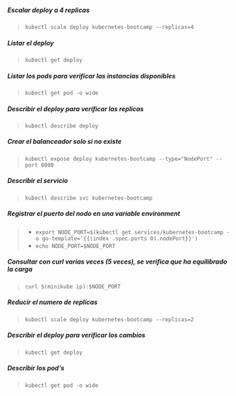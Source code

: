 ##### Escalar deploy a 4 replicas
> `kubectl scale deploy kubernetes-bootcamp --replicas=4`

##### Listar el deploy
> `kubectl get deploy`

##### Listar los pods para verificar las instancias disponibles
> `kubectl get pod -o wide`

##### Describir el deploy para verificar las replicas
> `kubectl describe deploy`

##### Crear el balanceador solo si no existe
> `kubectl expose deploy kubernetes-bootcamp --type="NodePort" --port 8080`

##### Describir el servicio
> `kubectl describe svc kubernetes-bootcamp`

##### Registrar el puerto del nodo en una variable environment
> - `export NODE_PORT=$(kubectl get services/kubernetes-bootcamp -o go-template='{{(index .spec.ports 0).nodePort}}')`
> - `echo NODE_PORT=$NODE_PORT`

##### Consultar con curl varias veces (5 veces), se verifica que ha equilibrado la carga
> `curl $(minikube ip):$NODE_PORT`

##### Reducir el numero de replicas
> `kubectl scale deploy kubernetes-bootcamp --replicas=2`

##### Describir el deploy para verificar los cambios
> `kubectl get deploy`

##### Describir los pod's
> `kubectl get pod -o wide`